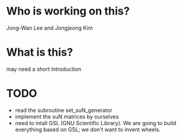 Who is working on this?
======================
Jong-Wan Lee and Jongjeong Kim 


What is this?
=============
may need a short introduction


TODO
====

* read the subroutine set_suN_generator
* implement the suN matrices by ourselves
* need to intall GSL (GNU Scientific Library). We are going to build everything based on GSL; we don't want to invent wheels.

